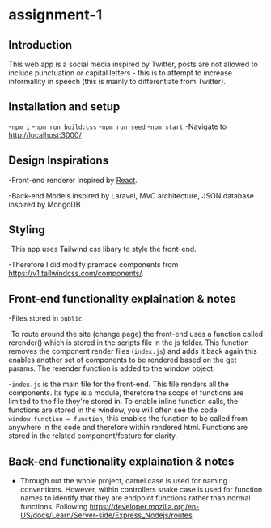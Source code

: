 # assignment-1

## Introduction

This web app is a social media inspired by Twitter, posts are not allowed to include punctuation or capital letters - this is to attempt to increase informallity in speech (this is mainly to differentiate from Twitter).

## Installation and setup

-`npm i`
-`npm run build:css`
-`npm run seed`
-`npm start`
-Navigate to [http://localhost:3000/](http://localhost:3000/)

## Design Inspirations

-Front-end renderer inspired by [React](https://reactjs.org/).

-Back-end Models inspired by Laravel, MVC architecture, JSON database inspired by MongoDB

## Styling

-This app uses Tailwind css libary to style the front-end.

-Therefore I did modify premade components from https://v1.tailwindcss.com/components/.

## Front-end functionality explaination & notes

-Files stored in `public`

-To route around the site (change page) the front-end uses a function called rerender() which is stored in the scripts file in the js folder. This function removes the component render files (`index.js`) and adds it back again this enables another set of components to be rendered based on the get params. The rerender function is added to the window object.

-`index.js` is the main file for the front-end. This file renders all the components. Its type is a module, therefore the scope of functions are limited to the file they're stored in. To enable inline function calls, the functions are stored in the window, you will often see the code `window.function = function`, this enables the function to be called from anywhere in the code and therefore within rendered html. Functions are stored in the related component/feature for clarity.

## Back-end functionality explaination & notes

- Through out the whole project, camel case is used for naming conventions. However, within controllers snake case is used for function names to identify that they are endpoint functions rather than normal functions. Following https://developer.mozilla.org/en-US/docs/Learn/Server-side/Express_Nodejs/routes
